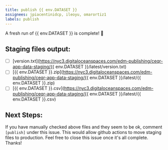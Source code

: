```yaml
---
title: publish {{ env.DATASET }}
assignees: jpiacentinidcp, ileoyu, omarortiz1
labels: publish
---
```


A fresh run of {{ env.DATASET }} is complete! 🎉

## Staging files output:
- [ ] [version.txt](https://nyc3.digitaloceanspaces.com/edm-publishing/ceqr-app-data-staging/{{ env.DATASET }}/latest/version.txt)
- [ ] [{{ env.DATASET }}.zip](https://nyc3.digitaloceanspaces.com/edm-publishing/ceqr-app-data-staging/{{ env.DATASET }}/latest/{{ env.DATASET }}.zip)
- [ ] [{{ env.DATASET }}.csv](https://nyc3.digitaloceanspaces.com/edm-publishing/ceqr-app-data-staging/{{ env.DATASET }}/latest/{{ env.DATASET }}.csv)

## Next Steps: 
If you have manually checked above files and they seem to be ok, comment `[publish]` under this issue. 
This would allow github actions to move staging files to production. 
Feel free to close this issue once it's all complete. Thanks!